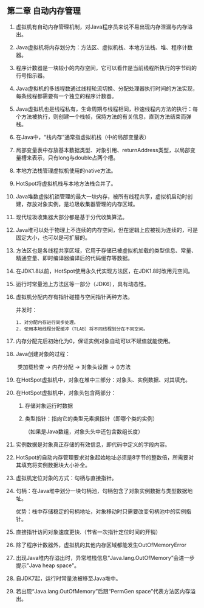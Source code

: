 ## 第二章 自动内存管理

1. 虚拟机有自动内存管理机制，对Java程序员来说不易出现内存泄漏与内存溢出。

2. Java虚拟机将内存划分为：方法区、虚拟机栈、本地方法栈、堆、程序计数器。

3. 程序计数器是一块较小的内存空间，它可以看作是当前线程所执行的字节码的行号指示器。

4. Java虚拟机的多线程数通过线程轮流切换、分配处理器执行时间的方法实现，每条线程都需要有一个独立的程序计数器。

5. Java虚拟机也是线程私有，生命周期与线程相同，秒速线程内方法的执行：每个方法被执行，则创建一个栈帧，保持方法的有关信息，直到方法结束而弹栈。

6. 在Java中，“栈内存”通常指虚拟机栈（中的局部变量表）

7. 局部变量表中存放基本数据类型、对象引用、returnAddress类型，以局部变量槽来表示，只有long与double占两个槽。

8. 本地方法栈管理虚拟机使用的native方法。

9. HotSpot将虚拟机栈与本地方法栈合并了。

10. Java堆数虚拟机锁管理的最大一块内存，被所有线程共享，虚拟机启动时创建，存放对象实例，是垃圾收集器管理的内存区域。

11. 现代垃圾收集器大部分都是基于分代收集算法。

12. Java堆可以处于物理上不连续的内存空间，但在逻辑上应被视为连续的，可是固定大小，也可以是可扩展的。

13. 方法区也是各线程共享区域，它用于存储已被虚拟机加载的类型信息、常量、精通变量、即时编译器编译后的代码缓存等数据。

14. 在JDK1.8以前，HotSpot使用永久代实现方法区，在JDK1.8时改用元空间。

15. 运行时常量池上方法区等一部分（JDK6），具有动态性。

16. 虚拟机分配内存有指针碰撞与空闲指针两种方法。

    并发时：

    	1. 对分配内存进行同步处理。
     	2. 使用本地线程分配缓冲（TLAB）将不同线程划分在不同空间。

17. 内存分配完后初始化为0，保证实例对象自动可以不赋值就能使用。

18. Java创建对象的过程：

    ​	类加载检查 -> 内存分配 -> 对象头设置 -> <init>()方法

19. 在HotSpot虚拟机中，对象在堆中三部分：对象头、实例数据、对其填充。

20. 在HotSpot虚拟机中，对象头包含两部分：

     1. 存储对象运行时数据

     2. 类型指针：指向它的类型元素据指针（即哪个类的实例）

        （如果是Java数组，对象头头中还包含数组长度）

21. 实例数据是对象真正存储的有效信息，即代码中定义的字段内容。

22. HotSpot的自动内存管理要求对象起始地址必须是8字节的整数倍，所需要对其填充将实例数据块大小补全。

23. 虚拟机定位对象的方式：句柄与直接指针。

24. 句柄：在Java堆中划分一块句柄池，句柄包含了对象实例数据与类型数据地址。

    优势：栈中存储稳定的句柄地址，对象移动时只需要改变句柄池中的实例指针。

25. 直接指针访问对象速度更快.（节省一次指针定位时间的开销）

26. 除了程序计数器外，虚拟机的其他内存区域都能发生OutOfMemoryError

27. 出现Java堆内存溢出时，异常堆栈信息“Java.lang.OutOfMemory”会进一步提示"Java heap space"。

28. 自JDK7起，运行时常量池被移至Java堆中。

29. 若出现“Java.lang.OutOfMemory”后跟“PermGen space”代表方法区内存溢出。